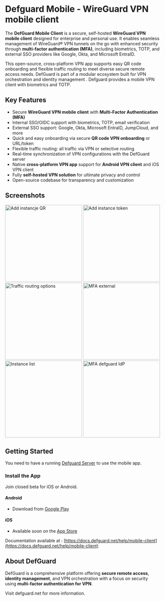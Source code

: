 # Defguard Mobile - WireGuard VPN mobile client

The **DefGuard Mobile Client** is a secure, self-hosted **WireGuard VPN mobile client** designed for enterprise and personal use. It enables seamless management of WireGuard® VPN tunnels on the go with enhanced security through **multi-factor authentication (MFA)**, including biometrics, TOTP, and external SSO providers like Google, Okta, and Microsoft EntraID.

This open-source, cross-platform VPN app supports easy QR code onboarding and flexible traffic routing to meet diverse secure remote access needs. DefGuard is part of a modular ecosystem built for VPN orchestration and identity management . Defguard provides a mobile VPN client with biometrics and TOTP.

## Key Features
- Secure **WireGuard VPN mobile client** with **Multi-Factor Authentication (MFA)**  
- Internal SSO/OIDC support with biometrics, TOTP, email verification  
- External SSO support: Google, Okta, Microsoft EntraID, JumpCloud, and more  
- Quick and easy onboarding via secure **QR code VPN onboarding** or URL/token  
- Flexible traffic routing: all traffic via VPN or selective routing  
- Real-time synchronization of VPN configurations with the DefGuard server  
- Native **cross-platform VPN app** support for **Android VPN client** and iOS VPN client  
- Fully **self-hosted VPN solution** for ultimate privacy and control  
- Open-source codebase for transparency and customization  

## Screenshots

<img width="250" alt="Add instancje QR" src="https://github.com/user-attachments/assets/32cfd409-6b57-47f6-a817-b4dd4603d8ad" />
<img width="250" alt="Add instance token" src="https://github.com/user-attachments/assets/2f18b47d-f57d-487d-9f2a-23a972d9bcab" />
<img width="250" alt="Traffic routing options" src="https://github.com/user-attachments/assets/c3ead16b-95e8-40cf-8f47-26e9bf861bcb" />
<img width="250" alt="MFA external" src="https://github.com/user-attachments/assets/c959c1c2-e26c-4605-92a9-54d2788273a9" />
<img width="250" alt="Instance list" src="https://github.com/user-attachments/assets/8fb7c5ba-4d11-4452-997a-b2bd17b468d0" />
<img width="250" alt="MFA defguard IdP" src="https://github.com/user-attachments/assets/d08d008e-22f2-4f14-9b1b-db6eccb3c3dc" />


## Getting Started

You need to have a running [Defguard Server](https://github.com/DefGuard/defguard) to use the mobile app.

### Install the App

Join closed beta for iOS or Android.

#### Android
- Download from [Google Play](https://play.google.com/store/apps/details?id=net.defguard.mobile)

#### iOS
- Available soon on the [App Store](https://testflight.apple.com/join/Jvdhkt7h)

Documentation available at : [https://docs.defguard.net/help/mobile-client](https://docs.defguard.net/help/mobile-client)

## About DefGuard
DefGuard is a comprehensive platform offering **secure remote access**, **identity management**, and VPN orchestration with a focus on security using **multi-factor authentication for VPN**.  

Visit defguard.net for more information.